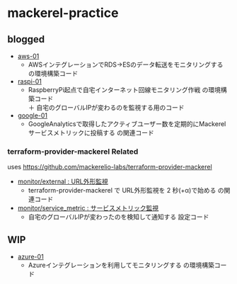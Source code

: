 # mackerel-practice

## blogged

- [aws-01](aws-01)
    - AWSインテグレーションでRDS->ESのデータ転送をモニタリングする の環境構築コード
- [raspi-01](raspi-01)
    - RaspberryPi起点で自宅インターネット回線モニタリング作戦 の環境構築コード  
      ＋ 自宅のグローバルIPが変わるのを監視する用のコード
- [google-01](google-01)
    -  GoogleAnalyticsで取得したアクティブユーザー数を定期的にMackerelサービスメトリックに投稿する の関連コード


### terraform-provider-mackerel Related
uses https://github.com/mackerelio-labs/terraform-provider-mackerel

- [monitor/external : URL外形監視](terraform-provider/monitor/external)
    - terraform-provider-mackerel で URL外形監視を 2 秒(+α)で始める の関連コード
- [monitor/service_metric : サービスメトリック監視](terraform-provider/monitor/service_metric)
    - 自宅のグローバルIPが変わったのを検知して通知する 設定コード


## WIP

- [azure-01](azure-01)
    - Azureインテグレーションを利用してモニタリングする の環境構築コード
